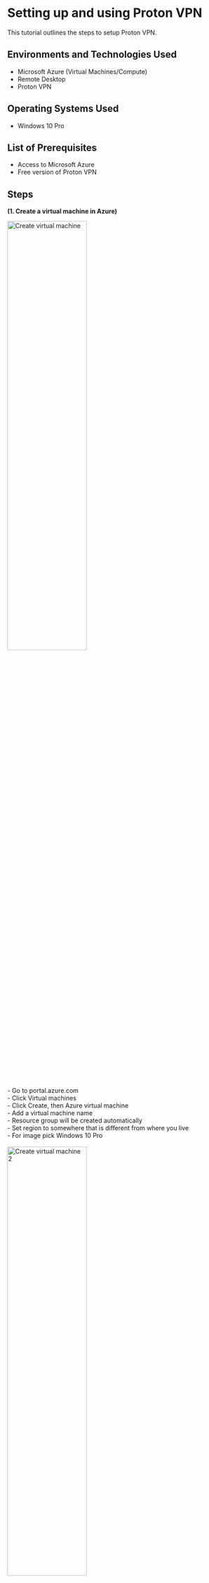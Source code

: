 <h1>Setting up and using Proton VPN</h1>
This tutorial outlines the steps to setup Proton VPN.<br />

<h2>Environments and Technologies Used</h2>

- Microsoft Azure (Virtual Machines/Compute)
- Remote Desktop
- Proton VPN

<h2>Operating Systems Used </h2>

- Windows 10 Pro</b> 

<h2>List of Prerequisites</h2>

- Access to Microsoft Azure
- Free version of Proton VPN

<h2>Steps</h2>

<p><strong>(1. Create a virtual machine in Azure)</strong><br></p>

<p>
  <img src="https://i.imgur.com/EeULlca.png" height="50%" width="60%" alt="Create virtual machine"/> <br> <br> 
  - Go to portal.azure.com <br>
  - Click Virtual machines <br>
  - Click Create, then Azure virtual machine<br>
  - Add a virtual machine name <br>
  - Resource group will be created automatically <br>
  - Set region to somewhere that is different from where you live <br>
  - For image pick Windows 10 Pro <br> <br>
  <img src="https://i.imgur.com/nWLXFFx.png" height="50%" width="60%" alt="Create virtual machine 2"/> <br> <br>
  - Set the Size to 2 vcpus or more <br>
  - Set your Username and Password to something you will remember <br>
  - Click Review + Create <br>
  - After it's done validating click Create 
</p>
<br />

<p>
<strong>(2. Log into the virtual machine with Remote desktop connection)</strong></p><br>
<img src="https://i.imgur.com/D3ce1QI.png" height="50%" width="60%" alt="Remote connection"/> <br>
  - Click Start <br>
  - Search for Remote Desktop Connection <br>
  - Enter the public IP address of the newly created virtual machine <br>
  - Click Connect <br> <br>
  <img src="https://i.imgur.com/M3SkZ2l.png" height="50%" width="60%" alt="Remote connection"/> <br>
  - Click More choices <br>
  - Click Use a different account <br>
  - Enter the Username and Password that you have created for the virtual machine <br>
  - Click OK <br>
  - Click Yes <br> 
</p>
<br />

<p>
  <strong>(3. Get IP address and location for the virtual machine)</strong> <br>
   - From within the virtual machine visit whatismyipaddress.com <br>
   - Make a note of the IP address and city <br> </p>


<p> <strong>(4. Sign up and download Proton VPN)</strong> <br>
   - Go to your actual computer <br> <br>
  <img src="https://i.imgur.com/eCAiJox.png" height="50%" width="60%" alt="Proton clients download"/> <br>
  - Search Proton VPN <br>
  - Click Create account <br>
  - Click Get Proton Free <br>
  - Enter your Email address <br>
  - Set your password <br> <br>
  <img src="https://i.imgur.com/9yOZzJ3.png" height="50%" width="60%" alt="Proton clients download"/> <br>
  - Once your account is created copy the URL and paste it into your virtual machine <br>
  - Sign in to Proton VPN from your virtual machine <br>
  - Download the Windows Proton VPN client <br>
  - Install the ProtonVPN file <br> </p>

<p>
  <strong>(5. Test the VPN)</strong> <br>
  - From your virtual machine go to the Proton VPN app <br>
  - Sign in <br> <br>
  <img src="https://i.imgur.com/GdHex8Z.png" height="50%" width="60%" alt="Japanese Amazon"/> <br>
  - Next to Free connection click Connect <br>
  - Browse to whatismyipaddress.com <br>
  - Make a note of the IP address and location <br> <br>
  <img src="https://i.imgur.com/1EUwmke.png" height="50%" width="60%" alt="Japanese Amazon"/> <br>
  - Try browsing to Amazon and/or Disney and see if there is anything different about the sites in relation to the location of your VPN server <br>
    &nbsp Because I am connected to a Japanese server Japanese websites have appeared in my Google search
</p>
  
</p>
<br />
